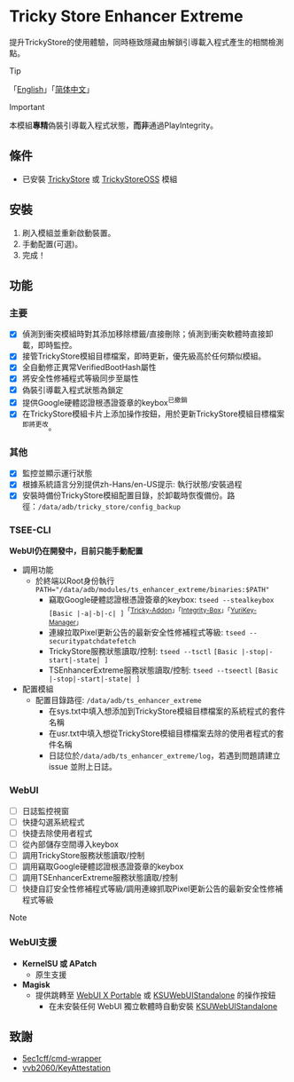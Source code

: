 # Tricky Store Enhancer Extreme
提升TrickyStore的使用體驗，同時極致隱藏由解鎖引導載入程式產生的相關檢測點。

> [!TIP]
> 「[English](README.md)」「[简体中文](README4zh-Hans.md)」

> [!IMPORTANT]  
> 本模組**專精**偽裝引導載入程式狀態，**而非**通過PlayIntegrity。

## 條件
- 已安裝 [TrickyStore](https://github.com/5ec1cff/TrickyStore) 或 [TrickyStoreOSS](https://github.com/beakthoven/TrickyStoreOSS) 模組

## 安裝
1. 刷入模組並重新啟動裝置。
2. 手動配置(可選)。
3. 完成！

## 功能
### 主要
- [x] 偵測到衝突模組時對其添加移除標籤/直接刪除；偵測到衝突軟體時直接卸載，即時監控。
- [x] 接管TrickyStore模組目標檔案，即時更新，優先級高於任何類似模組。
- [x] 全自動修正異常VerifiedBootHash屬性
- [x] 將安全性修補程式等級同步至屬性
- [x] 偽裝引導載入程式狀態為鎖定
- [x] 提供Google硬體認證根憑證簽章的keybox<sup>已撤銷</sup>
- [x] 在TrickyStore模組卡片上添加操作按鈕，用於更新TrickyStore模組目標檔案<sup>即將更改</sup>。

### 其他
- [x] 監控並顯示運行狀態
- [x] 根據系統語言分別提供zh-Hans/en-US提示: 執行狀態/安裝過程
- [x] 安裝時備份TrickyStore模組配置目錄，於卸載時恢復備份。路徑：`/data/adb/tricky_store/config_backup`

### TSEE-CLI
**WebUI仍在開發中，目前只能手動配置**
- 調用功能
  - 於終端以Root身份執行`PATH="/data/adb/modules/ts_enhancer_extreme/binaries:$PATH"`
    - 竊取Google硬體認證根憑證簽章的keybox: `tseed --stealkeybox` `[Basic |-a|-b|-c| ]`<sup>「[Tricky-Addon](https://github.com/KOWX712/Tricky-Addon-Update-Target-List)」「[Integrity-Box](https://github.com/MeowDump/Integrity-Box)」「[YuriKey-Manager](https://github.com/YurikeyDev/yurikey)」</sup>
    - 連線拉取Pixel更新公告的最新安全性修補程式等級: `tseed --securitypatchdatefetch`
    - TrickyStore服務狀態讀取/控制: `tseed --tsctl` `[Basic |-stop|-start|-state| ]`
    - TSEnhancerExtreme服務狀態讀取/控制: `tseed --tseectl` `[Basic |-stop|-start|-state| ]`
- 配置模組
  - 配置目錄路徑: `/data/adb/ts_enhancer_extreme`
    - 在sys.txt中填入想添加到TrickyStore模組目標檔案的系統程式的套件名稱
    - 在usr.txt中填入想從TrickyStore模組目標檔案去除的使用者程式的套件名稱
    - 日誌位於`/data/adb/ts_enhancer_extreme/log`，若遇到問題請建立 issue 並附上日誌。

### WebUI
- [ ] 日誌監控視窗
- [ ] 快捷勾選系統程式
- [ ] 快捷去除使用者程式
- [ ] 從內部儲存空間導入keybox
- [ ] 調用TrickyStore服務狀態讀取/控制
- [ ] 調用竊取Google硬體認證根憑證簽章的keybox
- [ ] 調用TSEnhancerExtreme服務狀態讀取/控制
- [ ] 快捷自訂安全性修補程式等級/調用連線抓取Pixel更新公告的最新安全性修補程式等級

> [!NOTE]
> ### WebUI支援
>   - **KernelSU 或 APatch**
>     - 原生支援
>   - **Magisk**
>     - 提供跳轉至 [WebUI X Portable](https://github.com/MMRLApp/WebUI-X-Portable) 或 [KSUWebUIStandalone](https://github.com/5ec1cff/KsuWebUIStandalone) 的操作按鈕
>       - 在未安裝任何 WebUI 獨立軟體時自動安裝 [KSUWebUIStandalone](https://github.com/5ec1cff/KsuWebUIStandalone)

## 致謝
- [5ec1cff/cmd-wrapper](https://gist.github.com/5ec1cff/4b3a3ef329094e1427e2397cfa2435ff)
- [vvb2060/KeyAttestation](https://github.com/vvb2060/KeyAttestation)